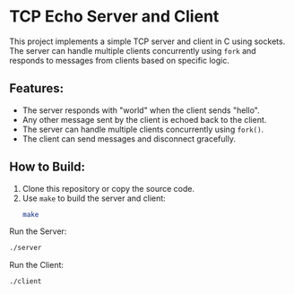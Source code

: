 # TCP Echo Server and Client

This project implements a simple TCP server and client in C using sockets. The server can handle multiple clients concurrently using `fork` and responds to messages from clients based on specific logic.

## Features:
- The server responds with "world" when the client sends "hello".
- Any other message sent by the client is echoed back to the client.
- The server can handle multiple clients concurrently using `fork()`.
- The client can send messages and disconnect gracefully.

## How to Build:
1. Clone this repository or copy the source code.
2. Use `make` to build the server and client:
   ```bash
   make
   
Run the Server:
```bash
./server
```
Run the Client:
```
./client
```
